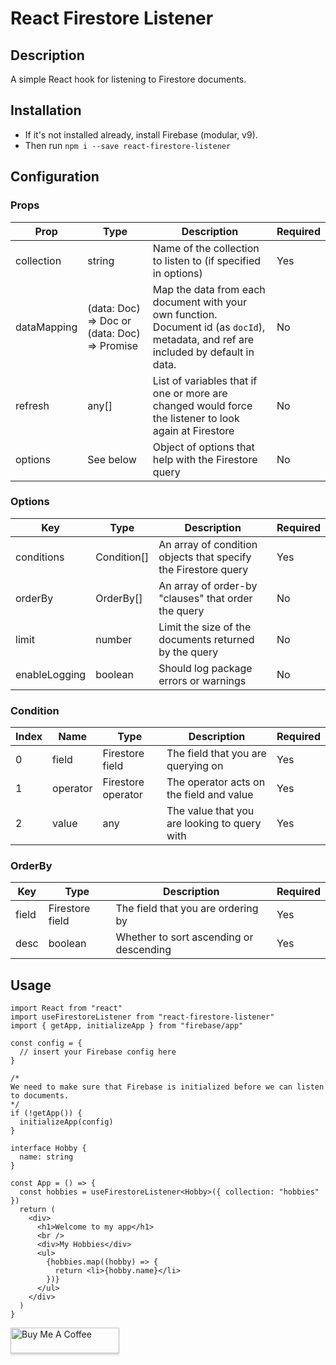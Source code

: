 # React Firestore Listener

## Description

A simple React hook for listening to Firestore documents.

## Installation

- If it's not installed already, install Firebase (modular, v9).
- Then run `npm i --save react-firestore-listener`

## Configuration

### Props

| Prop        | Type                                              | Description                                                                                                                          | Required |
| ----------- | ------------------------------------------------- | ------------------------------------------------------------------------------------------------------------------------------------ | -------- |
| collection  | string                                            | Name of the collection to listen to (if specified in options)                                                                        | Yes      |
| dataMapping | (data: Doc) => Doc or (data: Doc) => Promise<Doc> | Map the data from each document with your own function. Document id (as `docId`), metadata, and ref are included by default in data. | No       |
| refresh     | any[]                                             | List of variables that if one or more are changed would force the listener to look again at Firestore                                | No       |
| options     | See below                                         | Object of options that help with the Firestore query                                                                                 | No       |

### Options

| Key           | Type        | Description                                                    | Required |
| ------------- | ----------- | -------------------------------------------------------------- | -------- |
| conditions    | Condition[] | An array of condition objects that specify the Firestore query | Yes      |
| orderBy       | OrderBy[]   | An array of order-by "clauses" that order the query            | No       |
| limit         | number      | Limit the size of the documents returned by the query          | No       |
| enableLogging | boolean     | Should log package errors or warnings                          | No       |

### Condition

| Index | Name     | Type               | Description                                  | Required |
| ----- | -------- | ------------------ | -------------------------------------------- | -------- |
| 0     | field    | Firestore field    | The field that you are querying on           | Yes      |
| 1     | operator | Firestore operator | The operator acts on the field and value     | Yes      |
| 2     | value    | any                | The value that you are looking to query with | Yes      |

### OrderBy

| Key   | Type            | Description                             | Required |
| ----- | --------------- | --------------------------------------- | -------- |
| field | Firestore field | The field that you are ordering by      | Yes      |
| desc  | boolean         | Whether to sort ascending or descending | Yes      |

## Usage

```tsx
import React from "react"
import useFirestoreListener from "react-firestore-listener"
import { getApp, initializeApp } from "firebase/app"

const config = {
  // insert your Firebase config here
}

/*
We need to make sure that Firebase is initialized before we can listen to documents.
*/
if (!getApp()) {
  initializeApp(config)
}

interface Hobby {
  name: string
}

const App = () => {
  const hobbies = useFirestoreListener<Hobby>({ collection: "hobbies" })
  return (
    <div>
      <h1>Welcome to my app</h1>
      <br />
      <div>My Hobbies</div>
      <ul>
        {hobbies.map((hobby) => {
          return <li>{hobby.name}</li>
        })}
      </ul>
    </div>
  )
}
```

<a href="https://www.buymeacoffee.com/patrickspafford" target="_blank"><img src="https://www.buymeacoffee.com/assets/img/custom_images/orange_img.png" alt="Buy Me A Coffee" style="height: 41px !important;width: 174px !important;box-shadow: 0px 3px 2px 0px rgba(190, 190, 190, 0.5) !important;-webkit-box-shadow: 0px 3px 2px 0px rgba(190, 190, 190, 0.5) !important;" ></a>
